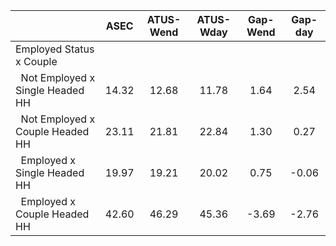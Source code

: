 
|                      |         ASEC |    ATUS-Wend |    ATUS-Wday |     Gap-Wend |      Gap-day |
| -------------------- | :----------: | :----------: | :----------: | :----------: | :----------: |
| Employed Status x Couple |              |              |              |              |              |
| &nbsp;&nbsp;Not Employed x Single Headed HH |        14.32 |        12.68 |        11.78 |         1.64 |         2.54 |
| &nbsp;&nbsp;Not Employed x Couple Headed HH |        23.11 |        21.81 |        22.84 |         1.30 |         0.27 |
| &nbsp;&nbsp;Employed x Single Headed HH |        19.97 |        19.21 |        20.02 |         0.75 |        -0.06 |
| &nbsp;&nbsp;Employed x Couple Headed HH |        42.60 |        46.29 |        45.36 |        -3.69 |        -2.76 |

